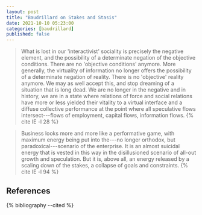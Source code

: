 ```yaml
---
layout: post
title: "Baudrillard on Stakes and Stasis"
date: 2021-10-10 05:23:00
categories: [baudrillard]
published: false
---
```


> What is lost in our 'interactivist' sociality is precisely the negative element, and the possibility of a determinate negation of the objective conditions. There are no 'objective conditions' anymore. More generally, the virtuality of information no longer offers the possibility of a determinate negation of reality. There is no 'objective' reality anymore. We may as well accept this, and stop dreaming of a situation that is long dead. We are no longer in the negative and in history, we are in a state where relations of force and social relations have more or less yielded their vitality to a virtual interface and a diffuse collective performance at the point where all speculative flows intersect---flows of employment, capital flows, information flows. {% cite IE -l 28 %}

> Business looks more and more like a performative game, with maximum energy being put into the---no longer orthodox, but paradoxical---scenario of the enterprise. It is an almost suicidal energy that is vested in this way in the disillusioned scenario of all-out growth and speculation. But it is, above all, an energy released by a scaling down of the stakes, a collapse of goals and constraints. {% cite IE -l 94 %}

## References
{% bibliography --cited %}
